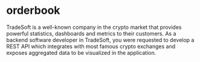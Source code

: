 # orderbook
TradeSoft is a well-known company in the crypto market that provides powerful statistics, dashboards and metrics to their customers. As a backend software developer in TradeSoft, you were requested to develop a REST API which integrates with most famous crypto exchanges and exposes aggregated data to be visualized in the application. 

